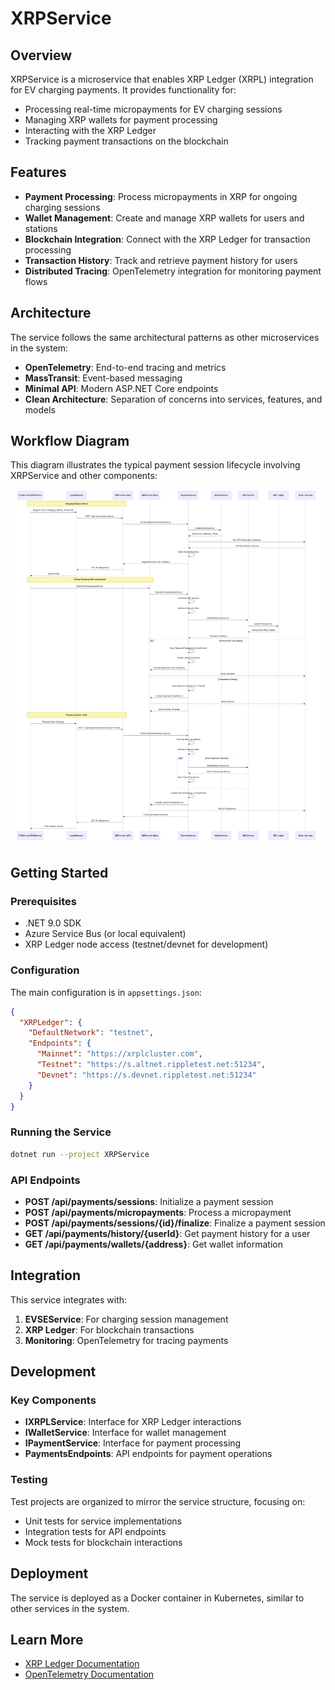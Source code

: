 # XRPService

## Overview

XRPService is a microservice that enables XRP Ledger (XRPL) integration for EV charging payments. It provides functionality for:

- Processing real-time micropayments for EV charging sessions
- Managing XRP wallets for payment processing
- Interacting with the XRP Ledger
- Tracking payment transactions on the blockchain

## Features

- **Payment Processing**: Process micropayments in XRP for ongoing charging sessions
- **Wallet Management**: Create and manage XRP wallets for users and stations
- **Blockchain Integration**: Connect with the XRP Ledger for transaction processing
- **Transaction History**: Track and retrieve payment history for users
- **Distributed Tracing**: OpenTelemetry integration for monitoring payment flows

## Architecture

The service follows the same architectural patterns as other microservices in the system:

- **OpenTelemetry**: End-to-end tracing and metrics
- **MassTransit**: Event-based messaging
- **Minimal API**: Modern ASP.NET Core endpoints
- **Clean Architecture**: Separation of concerns into services, features, and models

## Workflow Diagram

This diagram illustrates the typical payment session lifecycle involving XRPService and other components:

![Workflow Diagram](Docs/xrp-workflow-diagram.png)

<!-- Mermaid diagram removed; see xrp-workflow-diagram.png -->

## Getting Started

### Prerequisites

- .NET 9.0 SDK
- Azure Service Bus (or local equivalent)
- XRP Ledger node access (testnet/devnet for development)

### Configuration

The main configuration is in `appsettings.json`:

```json
{
  "XRPLedger": {
    "DefaultNetwork": "testnet",
    "Endpoints": {
      "Mainnet": "https://xrplcluster.com",
      "Testnet": "https://s.altnet.rippletest.net:51234",
      "Devnet": "https://s.devnet.rippletest.net:51234"
    }
  }
}
```

### Running the Service

```bash
dotnet run --project XRPService
```

### API Endpoints

- **POST /api/payments/sessions**: Initialize a payment session
- **POST /api/payments/micropayments**: Process a micropayment
- **POST /api/payments/sessions/{id}/finalize**: Finalize a payment session
- **GET /api/payments/history/{userId}**: Get payment history for a user
- **GET /api/payments/wallets/{address}**: Get wallet information

## Integration

This service integrates with:

1. **EVSEService**: For charging session management
2. **XRP Ledger**: For blockchain transactions
3. **Monitoring**: OpenTelemetry for tracing payments

## Development

### Key Components

- **IXRPLService**: Interface for XRP Ledger interactions
- **IWalletService**: Interface for wallet management
- **IPaymentService**: Interface for payment processing
- **PaymentsEndpoints**: API endpoints for payment operations

### Testing

Test projects are organized to mirror the service structure, focusing on:

- Unit tests for service implementations
- Integration tests for API endpoints
- Mock tests for blockchain interactions

## Deployment

The service is deployed as a Docker container in Kubernetes, similar to other services in the system.

## Learn More

- [XRP Ledger Documentation](https://xrpl.org/docs.html)
- [OpenTelemetry Documentation](https://opentelemetry.io/docs/)

